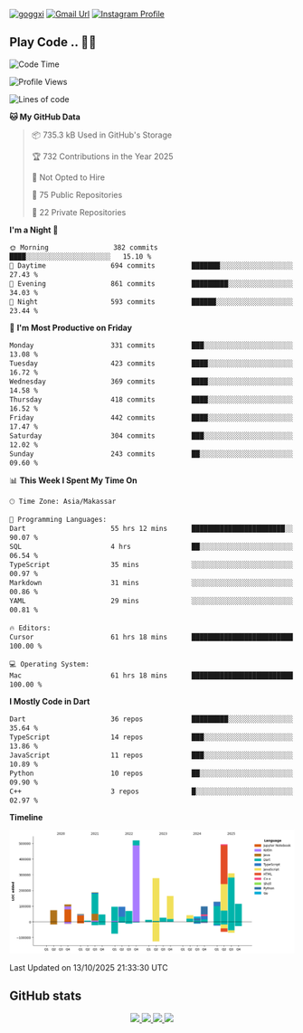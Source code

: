 [![goggxi](https://img.shields.io/badge/Portofolio-Goggxi-orange)](https://goggxi.github.io)
[![Gmail Url](https://img.shields.io/twitter/url?label=Goggxi@gmail.com&logo=gmail&style=social&url=http%3A%2F%2Fmailto%3Acontact.Goggxi@gmail.com)](mailto:Goggxi@gmail.com) [![Instagram Profile](https://img.shields.io/twitter/url?label=moh_rifkan&logo=instagram&style=social&url=https://www.instagram.com/moh_rifkan/)](https://www.instagram.com/moh_rifkan/)

## Play Code .. 💬🚀

<!-- [![Moh Rifkan GitHub stats](https://github-readme-stats.vercel.app/api?username=goggxi&count_private=true&show_icons=true&theme=dracula&custom_title=Goggxi%20Statistic%20🚀)](https://github.com/goggxi/goggxi)

[![Top Langs](https://github-readme-stats.vercel.app/api/top-langs/?username=goggxi&langs_count=8&layout=compact&show_icons=true&theme=dracula)](https://github.com/goggxi/goggxi) -->

<!--START_SECTION:waka-->
![Code Time](http://img.shields.io/badge/Code%20Time-4%2C729%20hrs%2013%20mins-blue)

![Profile Views](http://img.shields.io/badge/Profile%20Views-4-blue)

![Lines of code](https://img.shields.io/badge/From%20Hello%20World%20I%27ve%20Written-2.9%20million%20lines%20of%20code-blue)

**🐱 My GitHub Data** 

> 📦 735.3 kB Used in GitHub's Storage 
 > 
> 🏆 732 Contributions in the Year 2025
 > 
> 🚫 Not Opted to Hire
 > 
> 📜 75 Public Repositories 
 > 
> 🔑 22 Private Repositories 
 > 
**I'm a Night 🦉** 

```text
🌞 Morning                382 commits         ████░░░░░░░░░░░░░░░░░░░░░   15.10 % 
🌆 Daytime                694 commits         ███████░░░░░░░░░░░░░░░░░░   27.43 % 
🌃 Evening                861 commits         █████████░░░░░░░░░░░░░░░░   34.03 % 
🌙 Night                  593 commits         ██████░░░░░░░░░░░░░░░░░░░   23.44 % 
```
📅 **I'm Most Productive on Friday** 

```text
Monday                   331 commits         ███░░░░░░░░░░░░░░░░░░░░░░   13.08 % 
Tuesday                  423 commits         ████░░░░░░░░░░░░░░░░░░░░░   16.72 % 
Wednesday                369 commits         ████░░░░░░░░░░░░░░░░░░░░░   14.58 % 
Thursday                 418 commits         ████░░░░░░░░░░░░░░░░░░░░░   16.52 % 
Friday                   442 commits         ████░░░░░░░░░░░░░░░░░░░░░   17.47 % 
Saturday                 304 commits         ███░░░░░░░░░░░░░░░░░░░░░░   12.02 % 
Sunday                   243 commits         ██░░░░░░░░░░░░░░░░░░░░░░░   09.60 % 
```


📊 **This Week I Spent My Time On** 

```text
🕑︎ Time Zone: Asia/Makassar

💬 Programming Languages: 
Dart                     55 hrs 12 mins      ███████████████████████░░   90.07 % 
SQL                      4 hrs               ██░░░░░░░░░░░░░░░░░░░░░░░   06.54 % 
TypeScript               35 mins             ░░░░░░░░░░░░░░░░░░░░░░░░░   00.97 % 
Markdown                 31 mins             ░░░░░░░░░░░░░░░░░░░░░░░░░   00.86 % 
YAML                     29 mins             ░░░░░░░░░░░░░░░░░░░░░░░░░   00.81 % 

🔥 Editors: 
Cursor                   61 hrs 18 mins      █████████████████████████   100.00 % 

💻 Operating System: 
Mac                      61 hrs 18 mins      █████████████████████████   100.00 % 
```

**I Mostly Code in Dart** 

```text
Dart                     36 repos            █████████░░░░░░░░░░░░░░░░   35.64 % 
TypeScript               14 repos            ███░░░░░░░░░░░░░░░░░░░░░░   13.86 % 
JavaScript               11 repos            ███░░░░░░░░░░░░░░░░░░░░░░   10.89 % 
Python                   10 repos            ██░░░░░░░░░░░░░░░░░░░░░░░   09.90 % 
C++                      3 repos             █░░░░░░░░░░░░░░░░░░░░░░░░   02.97 % 
```



**Timeline**

![Lines of Code chart](https://raw.githubusercontent.com/Goggxi/Goggxi/main/assets/bar_graph.png)


 Last Updated on 13/10/2025 21:33:30 UTC
<!--END_SECTION:waka-->

## GitHub stats

<p align="center">
  <a href="https://github.com/goggxi">
    <img src="http://github-profile-summary-cards.vercel.app/api/cards/profile-details?username=goggxi&theme=transparent" />
  </a>
  <a href="https://github.com/goggxi">
    <img src="https://github-readme-streak-stats.herokuapp.com/?user=goggxi&hide_border=true&card_width=338&theme=transparent" />
  </a>
  <a href="https://github.com/goggxi">
    <img src="http://github-profile-summary-cards.vercel.app/api/cards/stats?username=goggxi&theme=transparent" />
  </a>
  <a href="https://github.com/goggxi">
    <img src="https://github-readme-stats.vercel.app/api/top-langs/?username=goggxi&langs_count=10&exclude_repo=&hide=c,makefile,html,css,sass,nix,nunjucks,tsql,dockerfile,shell&card_width=699&hide_border=true&theme=transparent" />
  </a>
  <!-- <br/>
  <a href="https://github.com/goggxi">
    <img src="https://komarev.com/ghpvc/?username=goggxi&color=blue&style=flat" />
  </a> -->
</p>
